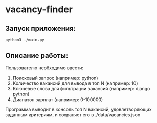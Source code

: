 # vacancy-finder

## Запуск приложения:
```commandline
python3 ./main.py
```
## Описание работы:
Пользователю необходимо ввести:
1. Поисковый запрос (например: python)
2. Количество вакансий для вывода в топ N (например: 10)
3. Ключевые слова для фильтрации вакансий (например: django python)
4. Диапазон зарплат (например: 0-100000)

Программа выводит в консоль топ N вакансий, удовлетворяющих заданным
критериям, и сохраняет его в ./data/vacancies.json